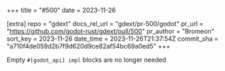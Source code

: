 +++
title = "#500"
date = 2023-11-26

[extra]
repo = "gdext"
docs_rel_url = "gdext/pr-500/godot"
pr_url = "https://github.com/godot-rust/gdext/pull/500"
pr_author = "Bromeon"
sort_key = 2023-11-26
date_time = 2023-11-26T21:37:54Z
commit_sha = "a710f4de059d2b7f9d620d9ce82af54bc69a0ed5"
+++

Empty `#[godot_api] impl` blocks are no longer needed
